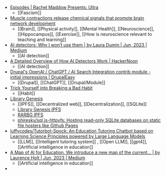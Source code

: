 - [Episodes | Rachel Maddow Presents: Ultra](https://rachel-maddow-presents-ultra.simplecast.com/episodes)
	- [[Fascism]]
- [Muscle contractions release chemical signals that promote brain network development](https://www.psypost.org/2023/06/muscle-contractions-release-chemical-signals-that-promote-brain-network-development-164208)
	- [[Brain]], [[Physical activity]], [[Mental Health]], [[Neuroscience]], [[Hippocampus]], [[Exercise]], [[How is neuroscience relevant to teaching and learning]]
- [AI detectors: Why I won’t use them | by Laura Dumin | Jun, 2023 | Medium](https://medium.com/@ldumin157/ai-detectors-why-i-wont-use-them-6d9bd7358d2b)
	- [[AI detection]]
- [A Detailed Overview of How AI Detectors Work | HackerNoon](https://hackernoon.com/a-detailed-overview-of-how-ai-detectors-work)
	- [[AI detection]]
- [Drupal's OpenAI / ChatGPT / AI Search Integration contrib module - initial impressions | DrupalEasy](https://www.drupaleasy.com/blogs/ultimike/2023/05/drupals-openai-chatgpt-ai-search-integration-contrib-module-initial)
	- [[Drupal]], [[ChatGPT]], [[Drupal/Module]]
- [Trick Yourself into Breaking a Bad Habit](https://hbr.org/2016/01/trick-yourself-into-breaking-a-bad-habit)
	- [[Habit]]
- [Library Genesis](https://libgen.fun/dweb.html)
	- [[IPFS]], [[Decentralized web]], [[Decentralization]], [[SQLite]]
	- [Library Genesis IPFS](https://libgen-crypto.ipns.dweb.link/)
	- [RARBG IPFS](https://ipfs.io/ipfs/QmbpRxBZ5HDZDVRoeAU8xFYnoP4r5eGCxdkmfFW3JbA6mq/)
	- [phiresky/sql.js-httpvfs: Hosting read-only SQLite databases on static file hosters like Github Pages](https://github.com/phiresky/sql.js-httpvfs)
- [luffycodes/Tutorbot-Spock: An Education Tutoring Chatbot based on Learning Science Principles powered by Large Language Models](https://github.com/luffycodes/Tutorbot-Spock)
	- [[LLM]], [[Intelligent tutoring system]] , [[Open LLM]], [[gpt4]], [[Artificial intelligence in education]]
- [A Map of AI for Education. We introduce a new map of the current… | by Laurence Holt | Jun, 2023 | Medium](https://medium.com/@LaurenceHolt/map-of-ai-for-education-cd6863fecf87)
	- [[Artificial intelligence in education]]
-